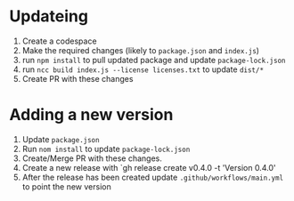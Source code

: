 # Updateing
1. Create a codespace
1. Make the required changes (likely to `package.json` and `index.js`)
1. run `npm install` to pull updated package and update `package-lock.json`
1. run `ncc build index.js --license licenses.txt` to update `dist/*`
1. Create PR with these changes


# Adding a new version
1. Update `package.json`
1. Run `nom install` to update `package-lock.json`
1. Create/Merge PR with these changes.
1. Create a new release with `gh release create v0.4.0 -t 'Version 0.4.0'
1. After the release has been created update `.github/workflows/main.yml` to point the new version

